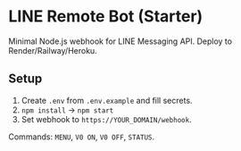 # LINE Remote Bot (Starter)

Minimal Node.js webhook for LINE Messaging API.
Deploy to Render/Railway/Heroku.

## Setup
1. Create `.env` from `.env.example` and fill secrets.
2. `npm install` → `npm start`
3. Set webhook to `https://YOUR_DOMAIN/webhook`.

Commands: `MENU`, `V0 ON`, `V0 OFF`, `STATUS`.
